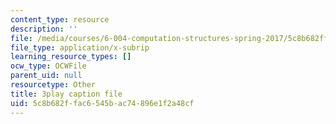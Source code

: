```yaml
---
content_type: resource
description: ''
file: /media/courses/6-004-computation-structures-spring-2017/5c8b682ffac6545bac74896e1f2a48cf_LW-8wbtPQIE.vtt
file_type: application/x-subrip
learning_resource_types: []
ocw_type: OCWFile
parent_uid: null
resourcetype: Other
title: 3play caption file
uid: 5c8b682f-fac6-545b-ac74-896e1f2a48cf
---
```

